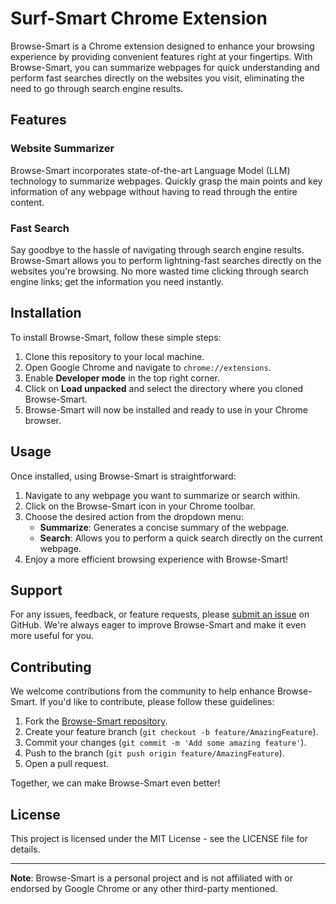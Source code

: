 
# Surf-Smart Chrome Extension

Browse-Smart is a Chrome extension designed to enhance your browsing experience by providing convenient features right at your fingertips. With Browse-Smart, you can summarize webpages for quick understanding and perform fast searches directly on the websites you visit, eliminating the need to go through search engine results.

## Features

### Website Summarizer

Browse-Smart incorporates state-of-the-art Language Model (LLM) technology to summarize webpages. Quickly grasp the main points and key information of any webpage without having to read through the entire content.

### Fast Search

Say goodbye to the hassle of navigating through search engine results. Browse-Smart allows you to perform lightning-fast searches directly on the websites you're browsing. No more wasted time clicking through search engine links; get the information you need instantly.

## Installation

To install Browse-Smart, follow these simple steps:

1.  Clone this repository to your local machine.
2.  Open Google Chrome and navigate to `chrome://extensions`.
3.  Enable **Developer mode** in the top right corner.
4.  Click on **Load unpacked** and select the directory where you cloned Browse-Smart.
5.  Browse-Smart will now be installed and ready to use in your Chrome browser.

## Usage

Once installed, using Browse-Smart is straightforward:

1.  Navigate to any webpage you want to summarize or search within.
2.  Click on the Browse-Smart icon in your Chrome toolbar.
3.  Choose the desired action from the dropdown menu:
    -   **Summarize**: Generates a concise summary of the webpage.
    -   **Search**: Allows you to perform a quick search directly on the current webpage.
4.  Enjoy a more efficient browsing experience with Browse-Smart!

## Support

For any issues, feedback, or feature requests, please [submit an issue](https://github.com/yourusername/browse-smart/issues) on GitHub. We're always eager to improve Browse-Smart and make it even more useful for you.

## Contributing

We welcome contributions from the community to help enhance Browse-Smart. If you'd like to contribute, please follow these guidelines:

1.  Fork the [Browse-Smart repository](https://github.com/VRtheKing/Browse-Smart).
2.  Create your feature branch (`git checkout -b feature/AmazingFeature`).
3.  Commit your changes (`git commit -m 'Add some amazing feature'`).
4.  Push to the branch (`git push origin feature/AmazingFeature`).
5.  Open a pull request.

Together, we can make Browse-Smart even better!

## License

This project is licensed under the MIT License - see the LICENSE file for details.

----------

**Note**: Browse-Smart is a personal project and is not affiliated with or endorsed by Google Chrome or any other third-party mentioned.